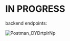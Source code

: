 <h1>IN PROGRESS</h1>

backend endpoints:

![Postman_DYDrtpIrNp](https://github.com/user-attachments/assets/161ae36d-51f3-40f8-b375-e9b3c28b4ecd)
